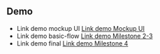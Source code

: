 ## Demo
* Link demo mockup UI [Link demo Mockup UI](https://www.youtube.com/watch?v=QNAiGTlKqjc)
* Link demo basic-flow [Link demo Milestone 2-3](https://www.youtube.com/watch?v=yfHLcu6kYHE)
* Link demo final [Link demo Milestone 4](https://www.youtube.com/watch?v=ZbsMaPcD_xU)